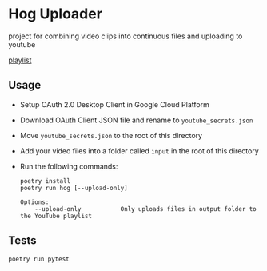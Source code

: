 # Hog Uploader

project for combining video clips into continuous files and uploading to youtube

[playlist](https://www.youtube.com/playlist?list=PLtZv6jHN_L88JZmqB7yhdxAtm3MEn3CQH)

## Usage

* Setup OAuth 2.0 Desktop Client in Google Cloud Platform
* Download OAuth Client JSON file and rename to `youtube_secrets.json`
* Move `youtube_secrets.json` to the root of this directory
* Add your video files into a folder called `input` in the root of this directory
* Run the following commands:

    ```
    poetry install
    poetry run hog [--upload-only]
    ```
    ```
    Options:
        --upload-only           Only uploads files in output folder to the YouTube playlist
    ```


## Tests

```
poetry run pytest
```